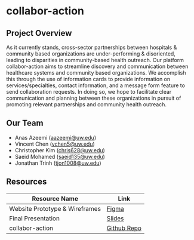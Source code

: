 # collabor-action

## Project Overview 
As it currently stands, cross-sector partnerships between hospitals & community based organizations are under-performing & disoriented, leading to disparities in community-based health outreach. Our platform collabor-action aims to streamline discovery and communication between healthcare systems and community based organizations. We accomplish this through the use of information cards to provide information on services/specialties, contact information, and a message form feature to send collaboration requests. In doing so, we hope to facilitate clear communication and planning between these organizations in pursuit of promoting relevant partnerships and community health outreach.    

## Our Team 
- Anas Azeemi (aazeemi@uw.edu)
- Vincent Chen (vchen5@uw.edu)
- Christopher Kim (chris628@uw.edu)
- Saeid Mohamed (saeid135@uw.edu)
- Jonathan Trinh (tjon1008@uw.edu)

## Resources

|Resource Name|Link|
|-----------|-----------|
|Website Prototype & Wireframes| [Figma](https://www.figma.com/proto/e8zUsCE0Keh35pdWbtljdo/Capstone-Project-Prototype-2?node-id=1-35&scaling=min-zoom&page-id=0%3A1&starting-point-node-id=1%3A1068)|
|Final Presentation| [Slides](https://docs.google.com/presentation/d/1HO_Gbb9zFn6xtqrn0dmXbMgqcaScAZrmkY_mccyp3Rs/edit?usp=sharing)|
|collabor-action| [Github Repo](https://github.com/Saeid135/evergreen-roots.git)|
